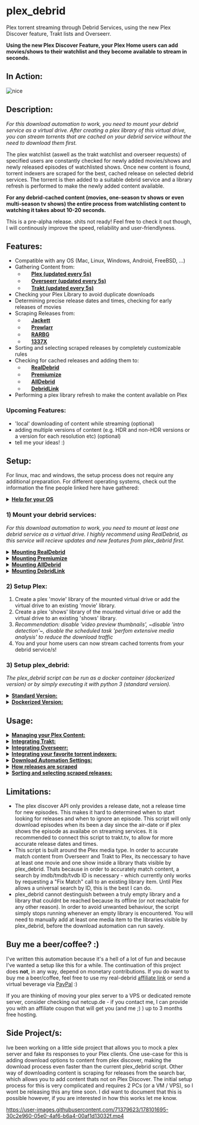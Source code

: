 # plex_debrid
Plex torrent streaming through Debrid Services, using the new Plex Discover feature, Trakt lists and Overseerr.

**Using the new Plex Discover Feature, your Plex Home users can add movies/shows to their watchlist and they become available to stream in seconds.**

## In Action:

![nice](https://user-images.githubusercontent.com/71379623/178955976-cfd4b7b1-63c8-4940-8f4e-a4d5ebeaeaee.gif)

## Description:

*For this download automation to work, you need to mount your debrid service as a virtual drive. After creating a plex library of this virtual drive, you can stream torrents that are cached on your debrid service without the need to download them first.* 

The plex watchlist (aswell as the trakt watchlist and overseer requests) of specified users are constantly checked for newly added movies/shows and newly released episodes of watchlisted shows.
Once new content is found, torrent indexers are scraped for the best, cached release on selected debrid services. The torrent is then added to a suitable debrid service and a library refresh is performed to make the newly added content available. 

**For any debrid-cached content (movies, one-season tv shows or even multi-season tv shows) the entire process from watchlisting content to watching it takes about 10-20 seconds.**

This is a pre-alpha release. shits not ready! Feel free to check it out though, I will continously improve the speed, reliability and user-friendlyness.

## Features:
- Compatible with any OS (Mac, Linux, Windows, Android, FreeBSD, ...)
- Gathering Content from:
  - <img src="https://app.plex.tv/desktop/favicon.ico" height="16"> **[Plex (updated every 5s)](https://plex.tv/)**
  - <img src="https://hotio.dev/webhook-avatars/overseerr.png" height="16"> **[Overseerr (updated every 5s)](https://overseerr.dev/)**
  - <img src="https://walter.trakt.tv/hotlink-ok/public/favicon.ico" height="16"> **[Trakt (updated every 5s)](https://trakt.tv/)**
- Checking your Plex Library to avoid duplicate downloads
- Determining precise release dates and times, checking for early releases of movies
- Scraping Releases from:
  - <img src="https://user-images.githubusercontent.com/27040483/28728094-99f3e3f6-73c7-11e7-8f8d-28912dc6ac0d.png" height="16"> **[Jackett](https://github.com/Jackett/Jackett)**
  - <img src="https://prowlarr.com/img/favicon-32x32.png" height="16"> **[Prowlarr](https://github.com/Prowlarr/Prowlarr)**
  - <img src="https://progsoft.net/images/rarbg-icon-648af4dcc6ec63ee49d6c050af63d2547c74d46c.png" height="16"> **[RARBG](https://rarbg.to/)**
  - <img src="https://1337x.to/favicon.ico" height="16"> **[1337X](https://1337x.to/)**
- Sorting and selecting scraped releases by completely customizable rules
- Checking for cached releases and adding them to:
  - <img src="https://fcdn.real-debrid.com/0818/favicons/favicon.ico" height="16"> **[RealDebrid](https://real-debrid.com/)**
  - <img src="https://www.premiumize.me/favicon-16x16.png" height="16"> **[Premiumize](https://www.premiumize.me/)**
  - <img src="https://cdn.alldebrid.com/lib/images/default/favicon.png" height="16"> **[AllDebrid](https://alldebrid.com/)**
  - <img src="https://cdn.debrid-link.com/favicon.ico?i=2" height="16"> **[DebridLink](https://debrid-link.com/)**
- Performing a plex library refresh to make the content available on Plex

### Upcoming Features:
- 'local' downloading of content while streaming (optional)
- adding multiple versions of content (e.g. HDR and non-HDR versions or a version for each resolution etc) (optional)
- tell me your ideas! :)

## Setup:
For linux, mac and windows, the setup process does not require any additional preparation. For different operating systems, check out the information the fine people linked here have gathered:
<details>
  <summary><b><u>Help for your OS</u></b></summary>
  
  - **[FreeBSD (u/TheNicestRichtofen)](https://www.reddit.com/r/Piracy/comments/v5zpj7/comment/ibnikqh/?utm_source=share&utm_medium=web2x&context=3)**
  - **[Android](https://github.com/itsToggle/plex_debrid/tree/android)**
</details>

### 1) Mount your debrid services:

*For this download automation to work, you need to mount at least one debrid service as a virtual drive. I highly recommend using RealDebrid, as this service will recieve updates and new features from plex_debrid first.*

<details>
  <summary><b><u>Mounting RealDebrid</u></b></summary>
  
  Realdebrid has now implement support for WebDav, which means there is technically no need for my rclone fork anymore :)
  
  I do still recomend using my fork, since realdebrids WebDav does not (yet) allow for torrent file deletion through rclone, They do claim the torrent file deletion works with other webdav mount programs, which i have not been able to test yet. They did fix all other issues I mentioned in this repository though, and their WebDav is now just as fast if not faster than my fork. 
  
  **Mounting with my fork:**
  
  1. Install my rclone fork: https://github.com/itsToggle/rclone_rd
  2. configure rclone by running the command 'rclone config' (could be './rclone config' depending on your os)
  3. create a new remote by typing 'n'
  4. give your remote a name (e.g. 'your-remote')
  5. choose '47) realdebrid' as your remote type
  6. follow the rest of the prompted instructions, choose 'no advaced configuration'
  7. You can mount your newly created remote by running the command 'rclone cmount your-remote: X: --dir-cache-time=10s --vfs-cache-mode=full' (replace 'your-remote' with your remote name, replace X with a drive letter of your choice e.g 'X','Y','Z',...)
  8. You've successfuly created a virtual drive of your debrid service!
  
  **Mounting with official rclone software (WebDav)**
  
  1. Install the official rclone software: https://github.com/rclone/rclone or my fork: https://github.com/itsToggle/rclone_rd
  2. configure rclone by running the command 'rclone config' (could be './rclone config' depending on your os)
  3. create a new remote by typing 'n'
  4. give your remote a name (e.g. 'your-remote')
  5. choose '42) WebDav' as your remote type
  6. enter 'https://dav.real-debrid.com/' as the server url
  7. choose option '5) (other)'
  8. enter your realdebrid user name as your user name
  9. choose option 'y) yes, enter in my own password'
  10. enter your webdav password (available in your account settings) as the password
  11. You can mount your newly created remote by running the command 'rclone mount your-remote X: --dir-cache-time=10s --vfs-cache-mode=full' (replace 'your-remote' with your remote name, replace X with a drive letter of your choice e.g 'X','Y','Z',...)
  12. You've successfuly created a virtual drive of your debrid service!

</details>

<details>
  <summary><b><u>Mounting Premiumize</u></b></summary>
  
  1. Install the official rclone software: https://github.com/rclone/rclone or my fork: https://github.com/itsToggle/rclone_rd
  2. configure rclone by running the command 'rclone config' (could be './rclone config' depending on your os)
  3. create a new remote by typing 'n'
  4. give your remote a name (e.g. 'your-remote')
  5. choose '46) premiumize' as your remote type
  6. follow the rest of the prompted instructions, choose 'no advaced configuration'
  7. You can mount your newly created remote by running the command 'rclone mount your-remote: X: --dir-cache-time=10s --vfs-cache-mode=full' (replace 'your-remote' with your remote name, replace X with a drive letter of your choice e.g 'X','Y','Z',...)
  8. You've successfuly created a virtual drive of your debrid service!

</details>

<details>
  <summary><b><u>Mounting AllDebrid</u></b></summary>
  
  1. Install the official rclone software: https://github.com/rclone/rclone or my fork: https://github.com/itsToggle/rclone_rd
  2. configure rclone by running the command 'rclone config' (could be './rclone config' depending on your os)
  3. create a new remote by typing 'n'
  4. give your remote a name (e.g. 'your-remote')
  5. choose '42) WebDav' as your remote type
  6. enter 'https://alldebrid.com/webdav/' as the server url
  7. choose option '5) (other)'
  8. enter an api key as your user name
  9. choose option 'y) yes, enter in my own password'
  10. enter 'eeeee' as the password
  11. You can mount your newly created remote by running the command 'rclone mount your-remote:links X: --dir-cache-time=10s --vfs-cache-mode=full' (replace 'your-remote' with your remote name, replace X with a drive letter of your choice e.g 'X','Y','Z',...)
  12. You've successfuly created a virtual drive of your debrid service!
  13. You will only be able to watch content from the "links" and "history" folder, not the "magnet" folder. The "links" folder is recommended and the one used in the mounting command above.

</details>

<details>
  <summary><b><u>Mounting DebridLink</u></b></summary>
  
  1. Install the official rclone software: https://github.com/rclone/rclone or my fork: https://github.com/itsToggle/rclone_rd
  2. configure rclone by running the command 'rclone config' (could be './rclone config' depending on your os)
  3. create a new remote by typing 'n'
  4. give your remote a name (e.g. 'your-remote')
  5. choose '42) WebDav' as your remote type
  6. enter 'https://webdav.debrid.link' as the server url
  7. choose option '5) (other)'
  8. enter your debrid-link user name as your user name
  9. choose option 'y) yes, enter in my own password'
  10. enter your "passkey" (Available in your account) as the password
  11. You can mount your newly created remote by running the command 'rclone mount your-remote X: --dir-cache-time=10s --vfs-cache-mode=full' (replace 'your-remote' with your remote name, replace X with a drive letter of your choice e.g 'X','Y','Z',...)
  12. You've successfuly created a virtual drive of your debrid service!

</details>


### 2) Setup Plex:

1. Create a plex 'movie' library of the mounted virtual drive or add the virtual drive to an existing 'movie' library.
2. Create a plex 'shows' library of the mounted virtual drive or add the virtual drive to an existing 'shows' library.
3. *Recommendation: disable 'video preview thumbnails', ~disable 'intro detection'~, disable the scheduled task 'perfom extensive media analysis' to reduce the download traffic*
4. You and your home users can now stream cached torrents from your debrid service/s!

### 3) Setup plex_debrid:

*The plex_debrid script can be run as a docker container (dockerized version) or by simply executing it with python 3 (standard version).*

<details>
  <summary><b><u>Standard Version:</u></b></summary>
  
  1. Run the script! (google "how to run a python script" ;) )
  2. The script will guide you through the initial setup.
  3. You're done!
  4. Choose option '1' to run the download automation. Choose option '2' to explore or edit the Settings or open the "settings.json" file the script creates after the first run.
  5. Read the rest of the README!
  
</details>

<details>
  <summary><b><u>Dockerized Version:</u></b></summary>
  
  1. Run 'docker build -t plex_debrid .'
  2. Run 'docker run -ti plex_debrid'
  3. The script will guide you through the initial setup.
  4. You're done!
  5. Choose option '1' to run the download automation. Choose option '2' to explore or edit the Settings or open the "settings.json" file the script creates after the first run.
  6. Read the rest of the README!
  
</details>

## Usage:

<details>
  <summary><b><u>Managing your Plex Content:</u></b></summary>
  
  - The Plex Watchlist and the Discover feature are only available for accounts that are linked to an email address - so no managed accounts.
  - You've already added one user in the initial setup. To allow content download by other users that youve invited to your Plex Home, create a new user by navigation to '/Settings/Content Services/Plex/Plex users/Edit/Add user'.
  - You and the users you've added can now browse the Discover part of Plex and download content by adding it to the Plex Watchlist.
  - By default, your *entire* Plex Library (including shares) is checked before downloading anything and the script will avoid duplicate downloads. To limit this library check to specific library sections, navigate to '/Settings/Content Services/Plex/Plex library check/Edit'
  - If you want to delete something from your Plex server, make sure that you've removed it from your Watchlist first. Otherwise the script will see that its in your watchlist and not on your server and will simply download it again.
  - Movies that you add to your Plex Watchlist are removed automatically once they are downloaded. Shows stay in the Watchlist, because only shows that are in the Watchlist are monitored for newly released episodes.
  - (RealDebrid specific tip) You can only delete entire torrents, not single files within torrents. The script tries its best to avoid downloading unwanted (e.g. sample) files. If samples still show up on plex, you can create a .plexignore file and add it to the mounts parent directory (more info [here](https://support.plex.tv/articles/201381883-special-keyword-file-folder-exclusion/)).
  - The Plex Watchlist of your specified users will polled for changes every 5 seconds, which is when it will try to find newly added content. 
  - The Plex Watchlist will be updated entirely every 30 minutes, which is when it will try to find newly released episodes from watchlisted series. This is only done every 30 minutes, because building the whole watchlist can take more than a minute, depending on the amount of shows you have in there.
  - If you dont want to download a specific episode or season of a show, navigate to that show in the discovery feature and mark the episodes/seasons that you want to ignore as 'watched'. The watch status inside the discovery feature is not connected to the watch status inside your libraries.
  - When some content could repeatedly not be downloaded, it will be marked as 'watched' in the Discovery feature of the first specified user. This will cause the scraper to ignore the content, until its marked as 'unwatched' again.
  - You can explore and remove ignored content in the main menu.

</details>

<details>
  <summary><b><u>Integrating Trakt:</u></b></summary>
  
  - You can connect plex_debrid to trakt.tv to get more accurate release dates and times for your content. You can also add trakt watchlists from multiple users or public lists to be monitored for new content by plex_debrid.
  - To connect the script to trakt, navigate to '/Settings/Content Services/Trakt/Trakt users/Edit/Add user'. You can add an unlimited amount of users.
  - To monitor and download your users trakt watchlists or public lists, navigate to '/Settings/Content Services/Trakt/Trakt lists'. By default, no trakt watchlist is monitored for new content. The lists will be checked for new content every 5 seconds.
  - To match content from trakt to plex, its neccessary to have at least one movie and one show inside a library thats visible by plex_debrid. Thats because in order to accurately match content, a search by imdb/tmdb/tvdb ID is necessary - which currently only works by requesting a "Fix Match" call to an existing library item.

</details>

<details>
  <summary><b><u>Integrating Overseerr:</u></b></summary>
  
  - You can connect plex_debrid to overseerr to instantly and automatically download approved requests from selected users.
  - To connect the script to overseerr, navigate to '/Settings/Content Services/Overseerr'. 
  - By default, all approved requests from all overseerr users are downloaded by plex_debrid. To limit this feature to specific users, navigate to '/Settings/Content Services/Overseerr/Overseerr users'
  - To match requests from overseerr to plex, its neccessary to have at least one movie and one show inside a library thats visible by plex_debrid. Thats because in order to accurately match content, a search by imdb/tmdb/tvdb ID is necessary - which currently only works by requesting a "Fix Match" call to an existing library item.

</details>

<details>
  <summary><b><u>Integrating your favorite torrent indexers:</u></b></summary>
  
  - The only legacy scrapers currently integrated are for rarbg.to and 1337x.to 
  - Its recommended to install "jackett", a program that wraps a huge amount of torrent indexers (https://github.com/Jackett/Jackett). Once installed and setup, you can enable jackett by navigating to '/Settings/Scraper/Sources/Edit/Add source/jackett'. Once enabled, you can delete the legacy scrapers, since jackett can handle both 1337x and rarbg.
  - If you prefer Prowlarr over Jackett, you are able to integrate prowlarr in the same way as jackett. Prowlarr has stricted rate limits than jackett for some indexers (e.g. 1337x), which could cause plex_debrid to timeout the request to prowlarr and therefore find less releases than jackett.
  - You can now choose to use a specific debrid service for a specific torrent tracker by navigating to "/Settings/Debrid Services/Tracker specific Debrid Services". This comes in handy if you are using a private tracker that forces you to use a debrid service that will seed your torrents (e.g. debridlink).

</details>

<details>
  <summary><b><u>Download Automation Settings:</u></b></summary>
  
  - You can add more than one debrid service and change the order in which they should be checked for cached releases by navigating to '/Settings/Debrid Services/Edit'.
  - If you don't want the main menu to show when you start the script and run the download automation right away, you can define this in the 'UI Settings' section of the 'Settings' menu. You can return to the main menu at any time by typing 'exit'.

</details>

<details>
  <summary><b><u>How releases are scraped</u></b></summary>
  
  The scraping of movies is pretty simple, there is not a lot to explain.
  
  When scraping for shows however, the scraper follows the steps below:
  - If more than 1 season is to be downloaded, the scraper searches for releases with the following query: 'some.show' - which usually returns all releases related to that show.
    - If more than 3 seasons are to be downloaded, the scraper looks for multi-season packs within the already scraped releases and tries to download one.
    - The scraper then looks for single-season packs for the remaining seasons within the already scraped releases.
    - If not all seasons could be downloaded, the scraper specifically searches for the missing seasons with the following query: 'some.show.S0X.'
  - If less than one entire season is to be downloaded or episodes are still missing, the scraper searches for releases with the following query: 'some.show.S0X' which usually returns all episodes and partial releases of that season.
    - If missing episodes are found within the already scraped releases, they are downloaded.
    - If there are still episodes missing, the scraper will look for the individual episodes with the following query: 'some.show.S0XE0X.'
  
  All that is done to minimize the amount of calls made to torrent indexers and to fetch the most episodes at once. The process is done via multiprosing to speed things up.
</details>
<details>
  <summary><b><u>Sorting and selecting scraped releases:</u></b></summary>
  
  The scrapers usually provide a whole bunch of releases. 
  Adding them all to your debrid services would clutter your library and slow things down. This is why this script automatically sorts the releases by completely customizable rules and picks the best one. The script provides some pretty ok rules by default.

  The sorting is done by providing an unlimited number of sorting 'rules'. Rules can be added, edited, delted or moved. The first rule has the highest priority, the last one the lowest. 

  Each rule consist of:
  - a regex match group that defines what we are looking for. Check out regexr.com to try out some regex match definitions.
  - an attribute definition that defines which attribute of the release we want to look in (can be the title, the source, or the size, or other special attributes that arent described further)
  - an interpretation method. This can be either:
    - "number" : the first regex match group will be interpreted as an integer and releases will be ranked by this number.
    - "text" : we will give each release a rank accoring to which match group its in.
  - lastly we define wheter to rank the releases in ascending or descending order.

  You can test out your current sorting rules by manually scraping for releases from the main menu. The returned releases are sorted by your current rules. If you follow the 'scraping steps' from the section above, you will be able to tell which releases would be automatically downloaded with your current settings.

  Lets make some rules: 

  <details>
    <summary><b><u>Example resolution sorting:</u></b></summary>

  We want to download releases up to our prefered resolution of 1080p.
  For this, we will choose the following setup:
  - regex definition: "(1080|720|480)(?=p)" - This is one match group, that matches either "1080", "720" or "480", followed by the letter "p". This is a typical Resolution definition of releases.
  - attribute definition: "title" - we want to look for this inside the release title
  - interpretation method: "number" - we want to sort the releases by the highest number to the lowest number
  - ascending/descending: "1" - 1 means descending. We want to sort the releases in decending order to get the highest resolution release.

  </details>

  <details>
    <summary><b><u>Example codec sorting:</u></b></summary>

  We want to download releases that use the x265 Codec, rather then the x264 codec. 
  For this, we will choose the following setup:
  - regex definition: "(h.?265|x.?265)|(h.?264|x.?264)" - These are two match groups, that match typical codec descriptions in the release titles
  - attribute definition: "title" - we want to look for this inside the release title
  - interpretation method: "text" - by choosing this, we define that the releases should be sorted by the match group they are in.
  - ascending/descending: "1" - 1 means descending. Descending in this context means, that the First matchgroup is preffered over the second matchgroup, and both are prefered over a release that doesnt match.

  </details>

  <details>
    <summary><b><u>Example release exclusion:</u></b></summary>

  We don't want to download releases that are HDR or 3D. For this rule to ne effective, we need to make it our first rule.
  For this, we will choose the following setup:
  - regex definition: "(\\.HDR\\.|\\.3D\\.)"
  - attribute definition: "title" - we want to look for this inside the release title
  - interpretation method: "text" - by choosing this, we define that the releases should be sorted by the match group they are in.
  - ascending/descending: "0" - 0 means ascending. Ascending in this context means, that releases that don't match are prefered over releases that do.

  </details>

  <details>
    <summary><b><u>Example size sorting:</u></b></summary>

  We want to sort or releases by size - this should be implemented as one of the last rules.
  For this, we will choose the following setup:
  - regex definition: "(.*)" - This is one match group that simply matches everything.
  - attribute definition: "size" - we want to look for this inside the release size
  - interpretation method: "number" - by choosing number, we define that the release size should be interpreted as a number.
  - ascending/descending: "0" - 0 means ascending. We want to select the smallest release.

  </details>

</details>

## Limitations:
- The plex discover API only provides a release date, not a release time for new episodes. This makes it hard to determined when to start looking for releases and when to ignore an episode. This script will only download episodes when its been a day since the air-date or if plex shows the episode as availabe on streaming services. It is recommended to connect this script to trakt.tv, to allow for more accurate release dates and times.
- This script is built around the Plex media type. In order to accurate match content from Overseerr and Trakt to Plex, its neccessary to have at least one movie and one show inside a library thats visible by plex_debrid. Thats because in order to accurately match content, a search by imdb/tmdb/tvdb ID is necessary - which currently only works by requesting a "Fix Match" call to an existing library item. Until Plex allows a universal search by ID, this is the best I can do.
- plex_debrid cannot destinguish between a truly empty library and a library that couldnt be reached because its offline (or not reachable for any other reason). In order to avoid unwanted behaviour, the script simply stops running whenever an empty library is encountered. You will need to manually add at least one media item to the libraries visible by plex_debrid, before the download automation can run savely.

## Buy me a beer/coffee? :)

I've written this automation because it's a hell of a lot of fun and because I've wanted a setup like this for a while. The continuation of this project does **not**, in any way, depend on monetary contributions. If you do want to buy me a beer/coffee, feel free to use my real-debrid [affiliate link](http://real-debrid.com/?id=5708990) or send a virtual beverage via [PayPal](https://www.paypal.com/paypalme/oidulibbe) :)

If you are thinking of moving your plex server to a VPS or dedicated remote server, consider checking out netcup.de - if you contact me, I can provide you with an affiliate coupon that will get you (and me ;) ) up to 3 months free hosting.

## Side Project/s:
Ive been working on a little side project that allows you to mock a plex server and fake its responses to your Plex clients. One use-case for this is adding download options to content from plex discover, making the download process even faster than the current plex_debrid script. Other way of downloading content is scraping for releases from the search bar, which allows you to add content thats not on Plex Discover. The initial setup process for this is very complicated and requires 2 PCs (or a VM / VPS), so I wont be releasing this any time soon. I did want to document that this is possible however, if you are interested in how this works let me know.

https://user-images.githubusercontent.com/71379623/178101695-30c2e960-05e0-4af6-b6a4-00af1d13032f.mp4
